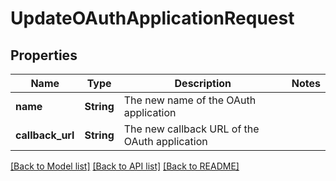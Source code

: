 # UpdateOAuthApplicationRequest

## Properties

Name | Type | Description | Notes
------------ | ------------- | ------------- | -------------
**name** | **String** | The new name of the OAuth application | 
**callback_url** | **String** | The new callback URL of the OAuth application | 

[[Back to Model list]](../README.md#documentation-for-models) [[Back to API list]](../README.md#documentation-for-api-endpoints) [[Back to README]](../README.md)


